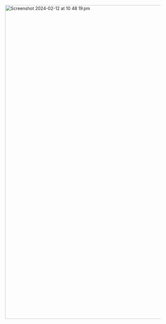 <img width="1015" alt="Screenshot 2024-02-12 at 10 48 19 pm" src="https://github.com/JeeyaSomaiya/ensf380_gp3/assets/144636268/c059e35a-0094-4c8e-8b53-096d92391ef4">
